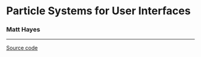# Particle Systems for User Interfaces
### Matt Hayes

___

[Source code](https://github.com/mysterycommand/vigilant-octo-robot)

